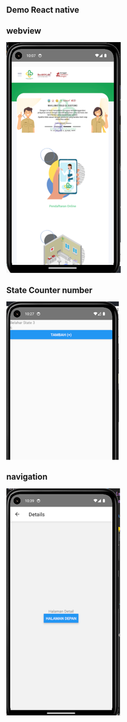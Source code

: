 

## Demo React native
	
  
	
## webview
![webview](demo/webview.PNG)
## State Counter number
![webview](demo/state3.png)
## navigation
![webview](demo/navigation.PNG)